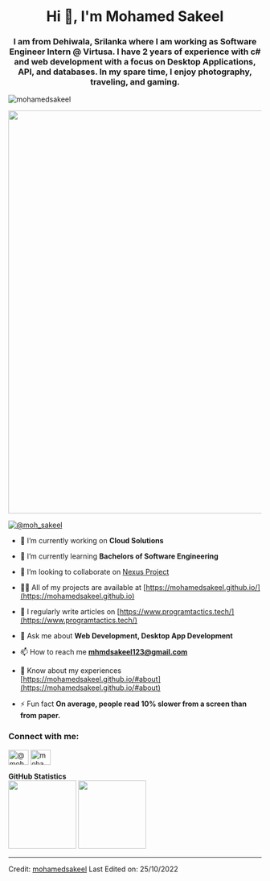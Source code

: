 <h1 align="center">Hi 👋, I'm Mohamed Sakeel</h1>
<h3 align="center">I am from Dehiwala, Srilanka where I am working as Software Engineer Intern @ Virtusa. I have 2 years of experience with c# and web development with a focus on Desktop Applications, API, and databases. In my spare time, I enjoy photography, traveling, and gaming.</h3>

<p align="left"> <img src="https://komarev.com/ghpvc/?username=mohamedsakeel&label=Profile%20views&color=0e75b6&style=flat" alt="mohamedsakeel" /> </p>

 <a href="https://github.com/ryo-ma/github-profile-trophy">
  <img width=800 src="https://github-profile-trophy.vercel.app/?username=mohamedsakeel&column=7&theme=gruvbox&no-frame=true"/>
</a>

<p align="left"> <a href="https://twitter.com/moh_sakeel" target="blank"><img src="https://img.shields.io/twitter/follow/moh_sakeel?logo=twitter&style=for-the-badge" alt="@moh_sakeel" /></a> </p>

- 🔭 I’m currently working on **Cloud Solutions**

- 🌱 I’m currently learning **Bachelors of Software Engineering**

- 👯 I’m looking to collaborate on [Nexus Project](https://github.com/users/mohamedsakeel/projects/1)

- 👨‍💻 All of my projects are available at [https://mohamedsakeel.github.io/](https://mohamedsakeel.github.io)

- 📝 I regularly write articles on [https://www.programtactics.tech/](https://www.programtactics.tech/)

- 💬 Ask me about **Web Development, Desktop App Development**

- 📫 How to reach me **mhmdsakeel123@gmail.com**

- 📄 Know about my experiences [https://mohamedsakeel.github.io/#about](https://mohamedsakeel.github.io/#about)

- ⚡ Fun fact **On average, people read 10% slower from a screen than from paper.**

<h3 align="left">Connect with me:</h3>
<p align="left">
<a href="https://twitter.com/@moh_sakeel" target="blank"><img align="center" src="https://raw.githubusercontent.com/rahuldkjain/github-profile-readme-generator/master/src/images/icons/Social/twitter.svg" alt="@moh_sakeel" height="30" width="40" /></a>
<a href="https://stackoverflow.com/users/mohamed-sakeel" target="blank"><img align="center" src="https://raw.githubusercontent.com/rahuldkjain/github-profile-readme-generator/master/src/images/icons/Social/stack-overflow.svg" alt="mohamed-sakeel" height="30" width="40" /></a>
</p>

  <summary><b>GitHub Statistics</b></summary>
  <div>
    <img height="135px" src="https://github-readme-stats.vercel.app/api?username=mohamedsakeel&hide_title=true&hide_border=true&show_icons=true&include_all_commits=true&count_private=true&line_height=21&theme=nord" />
    <img height="135px" src="https://github-readme-stats.vercel.app/api/top-langs/?username=mohamedsakeel&hide=html&hide_title=true&hide_border=true&layout=compact&langs_count=8&theme=nord" />
  </div>

  ------
  Credit: [mohamedsakeel](https://github.com/mohamedsakeel)
  Last Edited on: 25/10/2022
